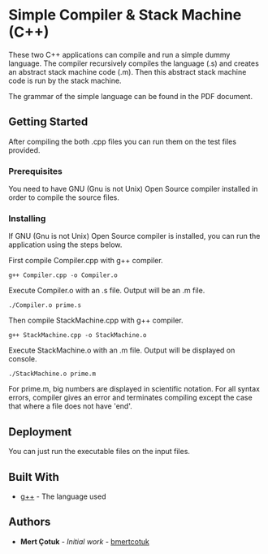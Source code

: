 # Simple Compiler & Stack Machine (C++)

These two C++ applications can compile and run a simple dummy language. The compiler recursively compiles the language (.s) and creates an abstract stack machine code (.m). Then this abstract stack machine code is run by the stack machine.

The grammar of the simple language can be found in the PDF document.

## Getting Started

After compiling the both .cpp files you can run them on the test files provided.

### Prerequisites

You need to have GNU (Gnu is not Unix) Open Source compiler installed in order to compile the source files.

### Installing

If GNU (Gnu is not Unix) Open Source compiler is installed, you can run the application using the steps below.

First compile Compiler.cpp with g++ compiler.
```
g++ Compiler.cpp -o Compiler.o
```

Execute Compiler.o with an .s file. Output will be an .m file.
```
./Compiler.o prime.s
```

Then compile StackMachine.cpp with g++ compiler.
```
g++ StackMachine.cpp -o StackMachine.o
```

Execute StackMachine.o with an .m file. Output will be displayed on console.
```
./StackMachine.o prime.m
```

For prime.m, big numbers are displayed in scientific notation.
For all syntax errors, compiler gives an error and terminates compiling except the case that where a file does not have 'end'. 

## Deployment

You can just run the executable files on the input files.

## Built With

* [g++](https://www.cprogramming.com/g++.html) - The language used

## Authors

* **Mert Çotuk** - *Initial work* - [bmertcotuk](https://github.com/bmertcotuk)


